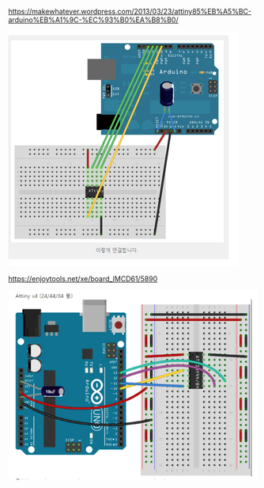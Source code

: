 https://makewhatever.wordpress.com/2013/03/23/attiny85%EB%A5%BC-arduino%EB%A1%9C-%EC%93%B0%EA%B8%B0/

![ATTINY85](./chrome_VKbhfUMiSp.png)

https://enjoytools.net/xe/board_lMCD61/5890

![ATTINY84](./chrome_RjtWWH1e1s.png)

